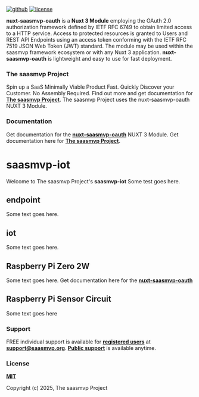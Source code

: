 [![github](https://img.shields.io/badge/github%20repo-black?logo=github)](https://github.com/rickgregg/saasmvp-framework)
[![license](https://img.shields.io/github/license/nuxt/nuxt.svg?style=flat&colorA=18181B&colorB=28CF8D)](https://github.com/rickgregg/saasmvp-framework/blob/main/LICENSE.txt)

**nuxt-saasmvp-oauth** is a **Nuxt 3 Module** employing the OAuth 2.0 authorization framework defined by IETF RFC 6749 to obtain limited access to a HTTP service. Access to protected resources is granted to Users and REST API Endpoints using an access token conforming with the IETF RFC 7519 JSON Web Token (JWT) standard. The module may be used within the saasmvp framework ecosystem or with any Nuxt 3 application. **nuxt-saasmvp-oauth** is lightweight and easy to use for fast deployment.

### The saasmvp Project

Spin up a SaaS Minimally Viable Product Fast. Quickly Discover your Customer. No Assembly Required. Find out more and get documentation for [**The saasmvp Project**](https://saasmvp.org). The saasmvp Project uses the nuxt-saasmvp-oauth NUXT 3 Module.

### Documentation

Get documentation for the [**nuxt-saasmvp-oauth**](https://oauth.saasmvp.org/) NUXT 3 Module. Get documentation here for [**The saasmvp Project**](https://saasmvp.org).

# saasmvp-iot
Welcome to The saasmvp Project's **saasmvp-iot**
Some test goes here.

## endpoint
Some text goes here.

## iot
Some text goes here.

## Raspberry Pi Zero 2W
Some text goes here.
Get documentation here for the [**nuxt-saasmvp-oauth**](https://oauth.saasmvp.org/)

## Raspberry Pi Sensor Circuit
Some text goes here

### Support

FREE individual support is available for [**registered users**](https://saasmvp.org/reference/framework/support.html) at **support@saasmvp.org**. [**Public support**](https://github.com/rickgregg/saasmvp-framework/issues) is available anytime.

### License

[**MIT**](https://github.com/rickgregg/saasmvp-framework/blob/main/LICENSE.txt)

Copyright (c) 2025, The saasmvp Project
